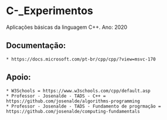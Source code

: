 # C-_Experimentos
Aplicações básicas  da linguagem C++. Ano: 2020

## Documentação:
    * https://docs.microsoft.com/pt-br/cpp/cpp/?view=msvc-170

## Apoio:
    * W3Schools = https://www.w3schools.com/cpp/default.asp
    * Professor - Josenalde - TADS - C++ = https://github.com/josenalde/algorithms-programming
    * Professor - Josenalde - TADS - Fundamento de progrmação = https://github.com/josenalde/computing-fundamentals
    
